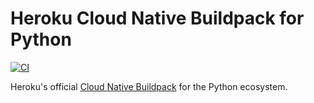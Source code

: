 # Heroku Cloud Native Buildpack for Python

[![CI](https://github.com/heroku/buildpacks-python/actions/workflows/ci.yml/badge.svg)](https://github.com/heroku/buildpacks-python/actions/workflows/ci.yml)

Heroku's official [Cloud Native Buildpack](https://buildpacks.io) for the Python ecosystem.
